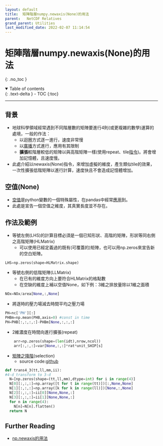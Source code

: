 ```yaml
---
layout: default
title:  矩陣階層numpy.newaxis(None)的用法
parent:   NetCDF Relatives
grand_parent: Utilities
last_modified_date: 2022-02-07 11:14:54
---
```

# 矩陣階層numpy.newaxis(None)的用法
{: .no_toc }

<details open markdown="block">
  <summary>
    Table of contents
  </summary>
  {: .text-delta }
- TOC
{:toc}
</details>

---
## 背景
- 地球科學領域經常遇到不同階層數的矩陣要進行4則(或更複雜的數學)運算的處境，一般的作法：
  - 以迴圈方式逐一進行，速度非常慢
  - 以[廣播](https://www.w3help.cc/a/202108/607444.html)方式進行，應用有其限制
  - **擴張**較階層較低的矩陣以與高階矩陣一樣(使用repeat、tile[指令](https://www.itread01.com/content/1546505845.html))。將會增加記憶體，且速度慢。
- 此處介紹以newaxis(None)指令，來增加虛擬的維度，產生類似tile的效果，一次性擴張低階矩陣以進行計算，速度快且不會造成記憶體增加。

## 空值(None)
- [空值](https://www.itread01.com/content/1550520906.html)是python變數的一個特殊屬性，在pandas中經常[應用](https://ithelp.ithome.com.tw/articles/10200052?sc=rss.qu)到。
- 此處是宣告一個空值之維度，其真實長度並不存在。

## 作法及範例
- 等號左側(LHS)的計算目標必須是一個已知形狀、高階的矩陣，形狀等同右側之高階矩陣(HLMatrix)
  - 可以使用已經定義過的既有(可覆蓋的)矩陣，也可以用np.zeros來宣告新的空白矩陣。

```python
LHS=np.zeros(shape=HLMatrix.shape)
```
- 等號右側的低階矩陣(LLMatrix)
  - 在已有的維度方向上要符合HLMatrix的格點數
  - 在空缺的維度上補以空值None，如下例：3維之排放量除以1維之面積

```python
NOx=NOx/area[None,:,None]
```
- 將逐時的壓力場減去時間平均之壓力場

```python
PH=nc['PH'][:]
PHBm=np.mean(PHB,axis=0) #const in time
PH=PHB[:,:,:,:]-PHBm[None,:,:,:]
```

- 2維濃度在時間向進行擴張(repeat)

```python
    arr=np.zeros(shape=(len(idt),nrow,ncol))
    arr[:,:,:]=var[None,:,:]*rat*unit_SHIP[s]
```
- [矩陣之降階](/Focus-on-Air-Quality/AQana/GAQuality/ECMWF/grb2bc/#矩陣之降階selection)(selection)
  - source code:[github](https://github.com/sinotec2/cmaq_relatives/blob/master/bcon/grb2bc.py)

```python
def trans4_3(tt,ll,mm,ii):
#4-d transform to 3-d
  N=[np.zeros(shape=(tt,ll,mm),dtype=int) for i in range(4)]
  N[0][:,:,:]=np.array([t for t in range(tt)])[:,None,None]
  N[1][:,:,:]=np.array([k for k in range(ll)])[None,:,None]
  N[2][:,:,:]=ii[0][None,None,:]
  N[3][:,:,:]=ii[1][None,None,:]
  for n in range(4):
    N[n]=N[n].flatten()
  return N
```

## Further Reading
- [np.newaxis的用法](https://www.itread01.com/content/1547568207.html)